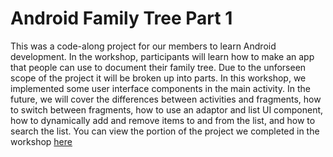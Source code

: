 # Android Family Tree Part 1

This was a code-along project for our members to learn Android development. In the workshop, participants will learn how to make an app that people can use to document their family tree. Due to the unforseen scope of the project it will be broken up into parts. In this workshop, we implemented some user interface components in the main activity. In the future, we will cover the differences between activities and fragments, how to switch between fragments, how to use an adaptor and list UI component, how to dynamically add and remove items to and from the list, and how to search the list. You can view the portion of the project we completed in the workshop [here](https://github.com/UAlbany-IEEE-Student-Branch/Fall-2020-Workshop-7-App)
